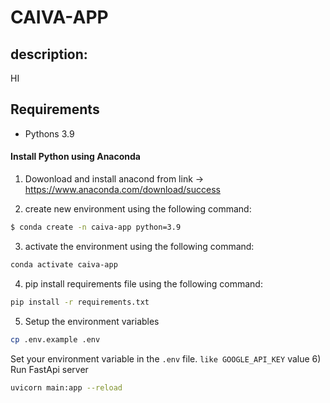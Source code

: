 # CAIVA-APP
## description: 

HI
## Requirements
- Pythons 3.9
#### Install Python using Anaconda
1) Dowonload and install anacond from link -> 
https://www.anaconda.com/download/success

2) create new environment using the following command:
```bash
$ conda create -n caiva-app python=3.9      
```
3) activate the environment using the following command:
```bash
conda activate caiva-app
```
4) pip install requirements file using the following command:
```bash
pip install -r requirements.txt
```
5) Setup the environment variables
```bash
cp .env.example .env
```
Set your environment variable in the `.env` file. `like GOOGLE_API_KEY` value
6) Run FastApi server

```bash
uvicorn main:app --reload
```
